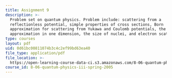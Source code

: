 ```yaml
---
title: Assignment 9
description: >-
  Problem set on quantum physics. Problem include: scattering from a
  reflectionless potential, simple properties of cross sections, Born
  approximation for scattering from Yukawa and Coulomb potentials, the Born
  approximation in one dimension, the size of nuclei, and electron scattering.
type: courses
layout: pdf
uid: 0d61bc00811074b3c4c2ef99bd63ea40
file_type: application/pdf
file_location: >-
  https://open-learning-course-data-ci.s3.amazonaws.com/8-06-quantum-physics-iii-spring-2005/0d61bc00811074b3c4c2ef99bd63ea40_ps9.pdf
course_id: 8-06-quantum-physics-iii-spring-2005
---
```

